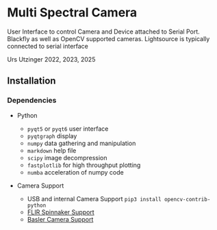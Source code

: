 # Multi Spectral Camera

User Interface to control Camera and Device attached to Serial Port.
Blackfly as well as OpenCV supported cameras.
Lightsource is typically connected to serial interface

Urs Utzinger
2022, 2023, 2025

##  Installation

### Dependencies

- Python
    - `pyqt5` or `pyqt6` user interface
    - `pyqtgraph` display
    - `numpy` data gathering and manipulation
    - `markdown` help file
    - `scipy` image decompression
    - `fastplotlib` for high throughput plotting
    - `numba` acceleration of numpy code

- Camera Support
    - USB and internal Camera Support `pip3 install opencv-contrib-python`
    - [FLIR Spinnaker Support](https://www.teledynevisionsolutions.com/support/support-center/software-firmware-downloads/iis/spinnaker-sdk-download/spinnaker-sdk--download-files/?pn=Spinnaker+SDK&vn=Spinnaker+SDK)
    - [Basler Camera Support](https://www.baslerweb.com/en-us/software/pylon/)
